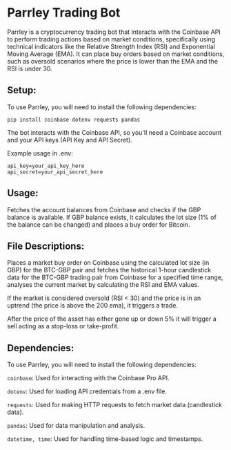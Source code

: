# Parrley Trading Bot
Parrley is a cryptocurrency trading bot that interacts with the Coinbase API to perform trading actions based on market conditions, specifically using technical indicators like the Relative Strength Index (RSI) and Exponential Moving Average (EMA). It can place buy orders based on market conditions, such as oversold scenarios where the price is lower than the EMA and the RSI is under 30.


## Setup:

To use Parrley, you will need to install the following dependencies:

```pip install coinbase dotenv requests pandas```

The bot interacts with the Coinbase API, so you'll need a Coinbase account and your API keys (API Key and API Secret).

Example usage in .env:

```
api_key=your_api_key_here
api_secret=your_api_secret_here
```

## Usage:

Fetches the account balances from Coinbase and checks if the GBP balance is available.
If GBP balance exists, it calculates the lot size (1% of the balance can be changed) and places a buy order for Bitcoin.

## File Descriptions:

Places a market buy order on Coinbase using the calculated lot size (in GBP) for the BTC-GBP pair and fetches the historical 1-hour candlestick data for the BTC-GBP trading pair from Coinbase for a specified time range, analyses  the current market by calculating the RSI and EMA values.

If the market is considered oversold (RSI < 30) and the price is in an uptrend (the price is above the 200 ema), it triggers a trade.

After the price of the asset has either gone up or down 5% it will trigger a sell acting as a stop-loss or take-profit.

## Dependencies:

To use Parrley, you will need to install the following dependencies:

```coinbase```: Used for interacting with the Coinbase Pro API.

```dotenv```: Used for loading API credentials from a .env file.

```requests```: Used for making HTTP requests to fetch market data (candlestick data).

```pandas```: Used for data manipulation and analysis.

```datetime, time```: Used for handling time-based logic and timestamps.

